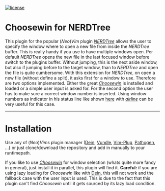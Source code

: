 [![license](https://img.shields.io/github/license/mashape/apistatus.svg)](https://github.com/weilbith/nerdtree_choosewin-plugin)

# Choosewin for NERDTree

This plugin for the popular (_Neo_)_Vim_ plugin [_NERDTree_](https://github.com/scrooloose/nerdtree) allows the user to specify the window where to open a new file from inside the _NERDTree_ buffer. This is really handy if you use to have multiple windows open. Per default _NERDTree_ opens the new file in the last focused window before switch to the plugins buffer. Without jumping, this is the next aside window, but also if jumping before to the target window, than to _NERDTree_ and open the file is quite cumbersome.
With this extension for _NERDTree_, on open a new file (without define a split), it asks first for a window to use. Therefore are two options implemented. Either the great [_Choosewin_](https://github.com/t9md/vim-choosewin) is installed and loaded or a simple user input is asked for. For the second option the user has to make sure a correct window number is inserted. Using window numbers as indicator in his status line like shown [here](https://github.com/vim-airline/vim-airline/wiki/Configuration-Examples-and-Snippets#a-different-example-add-the-window-number-in-front-of-the-mode) with [_airline_](https://github.com/vim-airline/vim-airline) can be very useful for this case.

---

# Installation

Use any of (_Neo_)_Vims_ plugin manager ([Dein](https://github.com/Shougo/dein.vim), [Vundle](https://github.com/VundleVim/Vundle.vim), [Vim-Plug](https://github.com/junegunn/vim-plug), [Pathogen](https://github.com/tpope/vim-pathogen), ...) or just clone/download the repository and add in manually to your runtimepath.

If you like to use [_Choosewin_](https://github.com/t9md/vim-choosewin) for window selection (whats quite more fancy in general), just install it in parallel, this plugin will find it. **Careful:** if you are using lazy loading for _Choosewin_ like with [Dein](https://github.com/Shougo/dein.vim), this will not work and the fallback case with the user input is used. This is due to the fact that this plugin can't find _Choosewin_ until it gets sourced by its lazy load condition.
